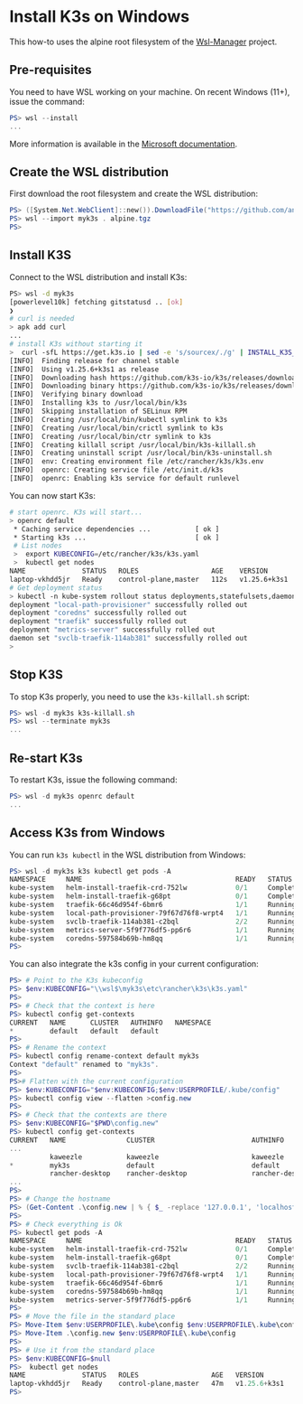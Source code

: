 # Install K3s on Windows

This how-to uses the alpine root filesystem of the
[Wsl-Manager](https://github.com/antoinemartin/PowerShell-Wsl-Manager) project.

## Pre-requisites

You need to have WSL working on your machine. On recent Windows (11+), issue the
command:

```powershell
PS> wsl --install
...
```

More information is available in the
[Microsoft documentation](https://learn.microsoft.com/en-us/windows/wsl/install).

## Create the WSL distribution

First download the root filesystem and create the WSL distribution:

```powershell
PS> ([System.Net.WebClient]::new()).DownloadFile("https://github.com/antoinemartin/PowerShell-Wsl-Manager/releases/latest/download/miniwsl.alpine.rootfs.tar.gz", "$PWD/alpine.tgz")
PS> wsl --import myk3s . alpine.tgz
PS>
```

## Install K3S

Connect to the WSL distribution and install K3s:

```bash
PS> wsl -d myk3s
[powerlevel10k] fetching gitstatusd .. [ok]
❯
# curl is needed
> apk add curl
...
# install K3s without starting it
>  curl -sfL https://get.k3s.io | sed -e 's/sourcex/./g' | INSTALL_K3S_SKIP_START="true" sh -
[INFO]  Finding release for channel stable
[INFO]  Using v1.25.6+k3s1 as release
[INFO]  Downloading hash https://github.com/k3s-io/k3s/releases/download/v1.25.6+k3s1/sha256sum-amd64.txt
[INFO]  Downloading binary https://github.com/k3s-io/k3s/releases/download/v1.25.6+k3s1/k3s
[INFO]  Verifying binary download
[INFO]  Installing k3s to /usr/local/bin/k3s
[INFO]  Skipping installation of SELinux RPM
[INFO]  Creating /usr/local/bin/kubectl symlink to k3s
[INFO]  Creating /usr/local/bin/crictl symlink to k3s
[INFO]  Creating /usr/local/bin/ctr symlink to k3s
[INFO]  Creating killall script /usr/local/bin/k3s-killall.sh
[INFO]  Creating uninstall script /usr/local/bin/k3s-uninstall.sh
[INFO]  env: Creating environment file /etc/rancher/k3s/k3s.env
[INFO]  openrc: Creating service file /etc/init.d/k3s
[INFO]  openrc: Enabling k3s service for default runlevel
```

You can now start K3s:

```bash
# start openrc. K3s will start...
> openrc default
 * Caching service dependencies ...           [ ok ]
 * Starting k3s ...                           [ ok ]
 # List nodes
 >  export KUBECONFIG=/etc/rancher/k3s/k3s.yaml
 >  kubectl get nodes
NAME              STATUS   ROLES                  AGE    VERSION
laptop-vkhdd5jr   Ready    control-plane,master   112s   v1.25.6+k3s1
# Get deployment status
> kubectl -n kube-system rollout status deployments,statefulsets,daemonsets
deployment "local-path-provisioner" successfully rolled out
deployment "coredns" successfully rolled out
deployment "traefik" successfully rolled out
deployment "metrics-server" successfully rolled out
daemon set "svclb-traefik-114ab381" successfully rolled out
>

```

## Stop K3S

To stop K3s properly, you need to use the `k3s-killall.sh` script:

```powershell
PS> wsl -d myk3s k3s-killall.sh
PS> wsl --terminate myk3s
...
```

## Re-start K3s

To restart K3s, issue the following command:

```powershell
PS> wsl -d myk3s openrc default
...
```

## Access K3s from Windows

You can run `k3s kubectl` in the WSL distribution from Windows:

```powershell
PS> wsl -d myk3s k3s kubectl get pods -A
NAMESPACE     NAME                                      READY   STATUS      RESTARTS   AGE
kube-system   helm-install-traefik-crd-752lw            0/1     Completed   0          11m
kube-system   helm-install-traefik-g68pt                0/1     Completed   1          11m
kube-system   traefik-66c46d954f-6bmr6                  1/1     Running     0          11m
kube-system   local-path-provisioner-79f67d76f8-wrpt4   1/1     Running     0          11m
kube-system   svclb-traefik-114ab381-c2bql              2/2     Running     0          11m
kube-system   metrics-server-5f9f776df5-pp6r6           1/1     Running     0          11m
kube-system   coredns-597584b69b-hm8qq                  1/1     Running     0          11m
PS>
```

You can also integrate the k3s config in your current configuration:

```powershell
PS> # Point to the K3s kubeconfig
PS> $env:KUBECONFIG="\\wsl$\myk3s\etc\rancher\k3s\k3s.yaml"
PS>
PS> # Check that the context is here
PS> kubectl config get-contexts
CURRENT   NAME      CLUSTER   AUTHINFO   NAMESPACE
*         default   default   default
PS>
PS> # Rename the context
PS> kubectl config rename-context default myk3s
Context "default" renamed to "myk3s".
PS>
PS># Flatten with the current configuration
PS> $env:KUBECONFIG="$env:KUBECONFIG;$env:USERPROFILE/.kube/config"
PS> kubectl config view --flatten >config.new
PS>
PS> # Check that the contexts are there
PS> $env:KUBECONFIG="$PWD\config.new"
PS> kubectl config get-contexts
CURRENT   NAME               CLUSTER                        AUTHINFO                                        NAMESPACE
...
          kaweezle           kaweezle                       kaweezle
*         myk3s              default                        default
          rancher-desktop    rancher-desktop                rancher-desktop
...
PS>
PS> # Change the hostname
PS> (Get-Content .\config.new | % { $_ -replace '127.0.0.1', 'localhost' }) | Set-Content config.new
PS>
PS> # Check everything is Ok
PS> kubectl get pods -A
NAMESPACE     NAME                                      READY   STATUS      RESTARTS      AGE
kube-system   helm-install-traefik-crd-752lw            0/1     Completed   0             42m
kube-system   helm-install-traefik-g68pt                0/1     Completed   1             42m
kube-system   svclb-traefik-114ab381-c2bql              2/2     Running     2 (32m ago)   42m
kube-system   local-path-provisioner-79f67d76f8-wrpt4   1/1     Running     1 (32m ago)   42m
kube-system   traefik-66c46d954f-6bmr6                  1/1     Running     1 (32m ago)   42m
kube-system   coredns-597584b69b-hm8qq                  1/1     Running     1 (32m ago)   42m
kube-system   metrics-server-5f9f776df5-pp6r6           1/1     Running     1 (32m ago)   42m
PS>
PS> # Move the file in the standard place
PS> Move-Item $env:USERPROFILE\.kube\config $env:USERPROFILE\.kube\config.bak
PS> Move-Item .\config.new $env:USERPROFILE\.kube\config
PS>
PS> # Use it from the standard place
PS> $env:KUBECONFIG=$null
PS>  kubectl get nodes
NAME              STATUS   ROLES                  AGE   VERSION
laptop-vkhdd5jr   Ready    control-plane,master   47m   v1.25.6+k3s1
PS>
```
